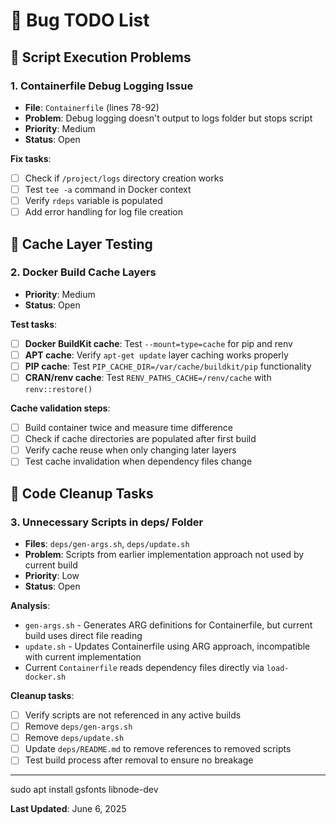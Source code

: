 # 🐛 Bug TODO List

## 🔴 Script Execution Problems

### 1. **Containerfile Debug Logging Issue**
- **File**: `Containerfile` (lines 78-92)  
- **Problem**: Debug logging doesn't output to logs folder but stops script
- **Priority**: Medium
- **Status**: Open

**Fix tasks**:
- [ ] Check if `/project/logs` directory creation works
- [ ] Test `tee -a` command in Docker context
- [ ] Verify `rdeps` variable is populated
- [ ] Add error handling for log file creation

## 🧪 Cache Layer Testing

### 2. **Docker Build Cache Layers**
- **Priority**: Medium
- **Status**: Open

**Test tasks**:
- [ ] **Docker BuildKit cache**: Test `--mount=type=cache` for pip and renv
- [ ] **APT cache**: Verify `apt-get update` layer caching works properly
- [ ] **PIP cache**: Test `PIP_CACHE_DIR=/var/cache/buildkit/pip` functionality
- [ ] **CRAN/renv cache**: Test `RENV_PATHS_CACHE=/renv/cache` with `renv::restore()`

**Cache validation steps**:
- [ ] Build container twice and measure time difference
- [ ] Check if cache directories are populated after first build
- [ ] Verify cache reuse when only changing later layers
- [ ] Test cache invalidation when dependency files change

## 🧹 Code Cleanup Tasks

### 3. **Unnecessary Scripts in deps/ Folder**
- **Files**: `deps/gen-args.sh`, `deps/update.sh`
- **Problem**: Scripts from earlier implementation approach not used by current build
- **Priority**: Low
- **Status**: Open

**Analysis**:
- `gen-args.sh` - Generates ARG definitions for Containerfile, but current build uses direct file reading
- `update.sh` - Updates Containerfile using ARG approach, incompatible with current implementation
- Current `Containerfile` reads dependency files directly via `load-docker.sh`

**Cleanup tasks**:
- [ ] Verify scripts are not referenced in any active builds
- [ ] Remove `deps/gen-args.sh`
- [ ] Remove `deps/update.sh`
- [ ] Update `deps/README.md` to remove references to removed scripts
- [ ] Test build process after removal to ensure no breakage

---

sudo apt install gsfonts libnode-dev


**Last Updated**: June 6, 2025
